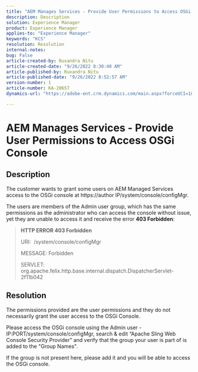 ```yaml
---
title: "AEM Manages Services - Provide User Permissions to Access OSGi Console"
description: Description
solution: Experience Manager
product: Experience Manager
applies-to: "Experience Manager"
keywords: "KCS"
resolution: Resolution
internal-notes: 
bug: False
article-created-by: Ruxandra Nitu
article-created-date: "9/26/2022 8:30:40 AM"
article-published-by: Ruxandra Nitu
article-published-date: "9/26/2022 8:52:57 AM"
version-number: 1
article-number: KA-20657
dynamics-url: "https://adobe-ent.crm.dynamics.com/main.aspx?forceUCI=1&pagetype=entityrecord&etn=knowledgearticle&id=0a46467f-753d-ed11-9db1-002248086a73"

---
```

# AEM Manages Services - Provide User Permissions to Access OSGi Console

## Description


The customer wants to grant some users on AEM Managed Services access to the OSGi console at https://author IP/system/console/configMgr.

The users are members of the Admin user group, which has the same permissions as the administrator who can access the console without issue, yet they are unable to access it and receive the error <b>403 Forbidden</b>:


> <b>HTTP ERROR 403 Forbidden</b>
> 
> URI:  /system/console/configMgr
> 
> MESSAGE: Forbidden
> 
> SERVLET: org.apache.felix.http.base.internal.dispatch.DispatcherServlet-2f11b042



## Resolution




The permissions provided are the user permissions and they do not necessarily grant the user access to the OSGi Console.

Please access the OSGi console using the Admin user - IP:PORT/system/console/configMgr, search & edit “Apache Sling Web Console Security Provider” and verify that the group your user is part of is added to the "Group Names".

If the group is not present here, please add it and you will be able to access the OSGi console.





